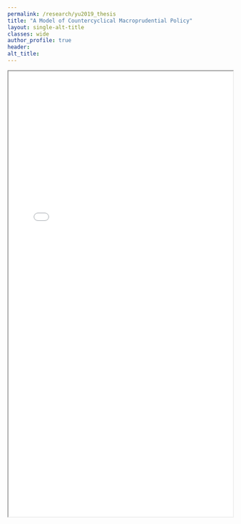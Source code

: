 ```yaml
---
permalink: /research/yu2019_thesis
title: "A Model of Countercyclical Macroprudential Policy"
layout: single-alt-title
classes: wide
author_profile: true
header:
alt_title:
---
```


<iframe src="/assets/docs/YuThomas_HonorsThesis.pdf" width="100%" height="1000px"></iframe>
